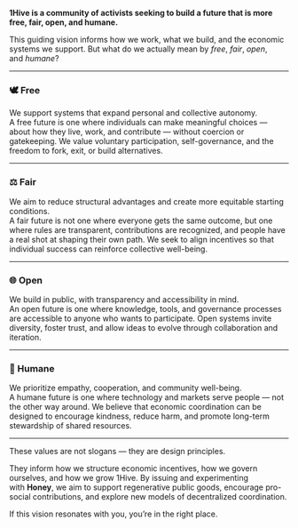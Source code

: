 
**1Hive is a community of activists seeking to build a future that is more free, fair, open, and humane.**

This guiding vision informs how we work, what we build, and the economic systems we support. But what do we actually mean by _free_, _fair_, _open_, and _humane_?

---
### 🕊 Free

We support systems that expand personal and collective autonomy.  
A free future is one where individuals can make meaningful choices — about how they live, work, and contribute — without coercion or gatekeeping. We value voluntary participation, self-governance, and the freedom to fork, exit, or build alternatives.

---
### ⚖ Fair

We aim to reduce structural advantages and create more equitable starting conditions.  
A fair future is not one where everyone gets the same outcome, but one where rules are transparent, contributions are recognized, and people have a real shot at shaping their own path. We seek to align incentives so that individual success can reinforce collective well-being.

---
### 🌐 Open

We build in public, with transparency and accessibility in mind.  
An open future is one where knowledge, tools, and governance processes are accessible to anyone who wants to participate. Open systems invite diversity, foster trust, and allow ideas to evolve through collaboration and iteration.

---
### 💛 Humane

We prioritize empathy, cooperation, and community well-being.  
A humane future is one where technology and markets serve people — not the other way around. We believe that economic coordination can be designed to encourage kindness, reduce harm, and promote long-term stewardship of shared resources.

---

These values are not slogans — they are design principles.  

They inform how we structure economic incentives, how we govern ourselves, and how we grow 1Hive. By issuing and experimenting with **Honey**, we aim to support regenerative public goods, encourage pro-social contributions, and explore new models of decentralized coordination.

If this vision resonates with you, you’re in the right place.